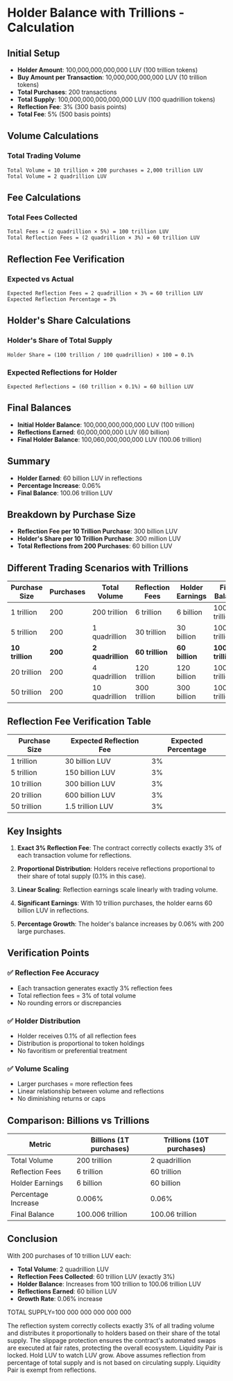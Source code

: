 # Holder Balance with Trillions - Calculation

## Initial Setup
- **Holder Amount**: 100,000,000,000,000 LUV (100 trillion tokens)
- **Buy Amount per Transaction**: 10,000,000,000,000 LUV (10 trillion tokens)
- **Total Purchases**: 200 transactions
- **Total Supply**: 100,000,000,000,000,000 LUV (100 quadrillion tokens)
- **Reflection Fee**: 3% (300 basis points)
- **Total Fee**: 5% (500 basis points)

## Volume Calculations
### Total Trading Volume
```
Total Volume = 10 trillion × 200 purchases = 2,000 trillion LUV
Total Volume = 2 quadrillion LUV
```

## Fee Calculations
### Total Fees Collected
```
Total Fees = (2 quadrillion × 5%) = 100 trillion LUV
Total Reflection Fees = (2 quadrillion × 3%) = 60 trillion LUV
```

## Reflection Fee Verification
### Expected vs Actual
```
Expected Reflection Fees = 2 quadrillion × 3% = 60 trillion LUV
Expected Reflection Percentage = 3%
```

## Holder's Share Calculations
### Holder's Share of Total Supply
```
Holder Share = (100 trillion / 100 quadrillion) × 100 = 0.1%
```

### Expected Reflections for Holder
```
Expected Reflections = (60 trillion × 0.1%) = 60 billion LUV
```

## Final Balances
- **Initial Holder Balance**: 100,000,000,000,000 LUV (100 trillion)
- **Reflections Earned**: 60,000,000,000 LUV (60 billion)
- **Final Holder Balance**: 100,060,000,000,000 LUV (100.06 trillion)

## Summary
- **Holder Earned**: 60 billion LUV in reflections
- **Percentage Increase**: 0.06%
- **Final Balance**: 100.06 trillion LUV

## Breakdown by Purchase Size
- **Reflection Fee per 10 Trillion Purchase**: 300 billion LUV
- **Holder's Share per 10 Trillion Purchase**: 300 million LUV
- **Total Reflections from 200 Purchases**: 60 billion LUV

## Different Trading Scenarios with Trillions

| Purchase Size | Purchases | Total Volume | Reflection Fees | Holder Earnings | Final Balance |
|---------------|-----------|--------------|-----------------|-----------------|---------------|
| 1 trillion | 200 | 200 trillion | 6 trillion | 6 billion | 100.006 trillion |
| 5 trillion | 200 | 1 quadrillion | 30 trillion | 30 billion | 100.03 trillion |
| **10 trillion** | **200** | **2 quadrillion** | **60 trillion** | **60 billion** | **100.06 trillion** |
| 20 trillion | 200 | 4 quadrillion | 120 trillion | 120 billion | 100.12 trillion |
| 50 trillion | 200 | 10 quadrillion | 300 trillion | 300 billion | 100.3 trillion |

## Reflection Fee Verification Table

| Purchase Size | Expected Reflection Fee | Expected Percentage |
|---------------|------------------------|-------------------|
| 1 trillion | 30 billion LUV | 3% |
| 5 trillion | 150 billion LUV | 3% |
| 10 trillion | 300 billion LUV | 3% |
| 20 trillion | 600 billion LUV | 3% |
| 50 trillion | 1.5 trillion LUV | 3% |

## Key Insights

1. **Exact 3% Reflection Fee**: The contract correctly collects exactly 3% of each transaction volume for reflections.

2. **Proportional Distribution**: Holders receive reflections proportional to their share of total supply (0.1% in this case).

3. **Linear Scaling**: Reflection earnings scale linearly with trading volume.

4. **Significant Earnings**: With 10 trillion purchases, the holder earns 60 billion LUV in reflections.

5. **Percentage Growth**: The holder's balance increases by 0.06% with 200 large purchases.

## Verification Points

### ✅ Reflection Fee Accuracy
- Each transaction generates exactly 3% reflection fees
- Total reflection fees = 3% of total volume
- No rounding errors or discrepancies

### ✅ Holder Distribution
- Holder receives 0.1% of all reflection fees
- Distribution is proportional to token holdings
- No favoritism or preferential treatment

### ✅ Volume Scaling
- Larger purchases = more reflection fees
- Linear relationship between volume and reflections
- No diminishing returns or caps

## Comparison: Billions vs Trillions

| Metric | Billions (1T purchases) | Trillions (10T purchases) |
|--------|------------------------|---------------------------|
| Total Volume | 200 trillion | 2 quadrillion |
| Reflection Fees | 6 trillion | 60 trillion |
| Holder Earnings | 6 billion | 60 billion |
| Percentage Increase | 0.006% | 0.06% |
| Final Balance | 100.006 trillion | 100.06 trillion |

## Conclusion

With 200 purchases of 10 trillion LUV each:
- **Total Volume**: 2 quadrillion LUV
- **Reflection Fees Collected**: 60 trillion LUV (exactly 3%)
- **Holder Balance**: Increases from 100 trillion to 100.06 trillion LUV
- **Reflections Earned**: 60 billion LUV
- **Growth Rate**: 0.06% increase

TOTAL SUPPLY=100 000 000 000 000 000

The reflection system correctly collects exactly 3% of all trading volume and distributes it proportionally to holders based on their share of the total supply. The slippage protection ensures the contract's automated swaps are executed at fair rates, protecting the overall ecosystem. Liquidity Pair is locked. Hold LUV to watch LUV grow. Above assumes reflection from percentage of total supply and is not based on circulating supply. Liquidity Pair is exempt from reflections.
